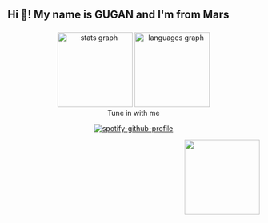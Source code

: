 <h2 align="left">Hi 👋! My name is GUGAN and I'm from Mars</h2>

###

<div align="center">
  <img
    src="https://github-readme-stats.vercel.app/api?username=kokkigugan&hide_title=false&hide_rank=false&show_icons=true&include_all_commits=true&count_private=true&disable_animations=false&theme=dracula&locale=en&hide_border=false"
    height="150"
    alt="stats graph"
  />
  <img
    src="https://github-readme-stats.vercel.app/api/top-langs?username=kokkigugan&locale=en&hide_title=false&layout=compact&card_width=320&langs_count=5&theme=dracula&hide_border=false"
    height="150"
    alt="languages graph"
  />
</div>

<div align="center">Tune in with me</div>

<div align="center">
  
  [![spotify-github-profile](https://spotify-github-profile.kittinanx.com/api/view?uid=31wxh27bvhffrjsv53n4j6rgiaeq&cover_image=true&theme=default&show_offline=true&background_color=121212&interchange=false)](https://spotify-github-profile.kittinanx.com/api/view?uid=31wxh27bvhffrjsv53n4j6rgiaeq&redirect=true)
</div>

<img align="right" height="150" src="https://i.imgflip.com/65efzo.gif" />
